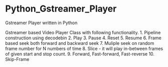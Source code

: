 # Python_Gstreamer_Player
Gstreamer Player written in Python

Gstreamer based Video Player Class with following functionality.
    1. Pipeline construction using decodebin
    2. Play
    3. Pause
    4. Reset
    5. Resume
    6. Frame based seek both forward and backward seek
    7. Muliple seek on random frame number for N numbers of time
    8. Slice - it will play in-between frames of given start and stop count.
    9. Forward, Fast-forward, Fast-reverse
    10. Skip-Frame
